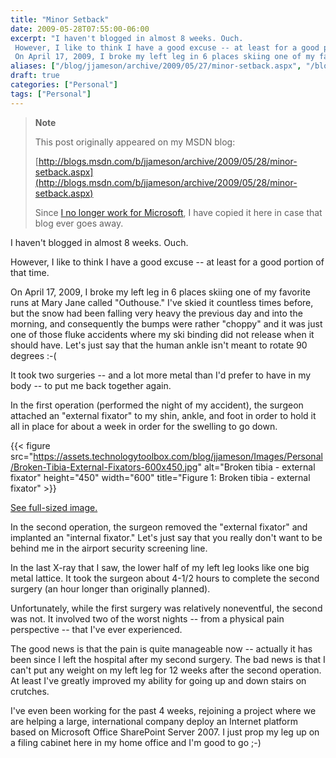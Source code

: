 ```yaml
---
title: "Minor Setback"
date: 2009-05-28T07:55:00-06:00
excerpt: "I haven't blogged in almost 8 weeks. Ouch. 
 However, I like to think I have a good excuse -- at least for a good portion of that time. 
 On April 17, 2009, I broke my left leg in 6 places skiing one of my favorite runs at Mary Jane called \"Outhouse..."
aliases: ["/blog/jjameson/archive/2009/05/27/minor-setback.aspx", "/blog/jjameson/archive/2009/05/28/minor-setback.aspx"]
draft: true
categories: ["Personal"]
tags: ["Personal"]
---
```


> **Note**
>
> This post originally appeared on my MSDN blog:
>
> [http://blogs.msdn.com/b/jjameson/archive/2009/05/28/minor-setback.aspx](http://blogs.msdn.com/b/jjameson/archive/2009/05/28/minor-setback.aspx)
>
> Since
> [I no longer work for Microsoft](/blog/jjameson/2011/09/02/last-day-with-microsoft),
> I have copied it here in case that blog ever goes away.

I haven't blogged in almost 8 weeks. Ouch.

However, I like to think I have a good excuse -- at least for a good portion of
that time.

On April 17, 2009, I broke my left leg in 6 places skiing one of my favorite
runs at Mary Jane called "Outhouse." I've skied it countless times before, but
the snow had been falling very heavy the previous day and into the morning, and
consequently the bumps were rather "choppy" and it was just one of those fluke
accidents where my ski binding did not release when it should have. Let's just
say that the human ankle isn't meant to rotate 90 degrees :-(

It took two surgeries -- and a lot more metal than I'd prefer to have in my body
-- to put me back together again.

In the first operation (performed the night of my accident), the surgeon
attached an "external fixator" to my shin, ankle, and foot in order to hold it
all in place for about a week in order for the swelling to go down.

{{< figure
src="https://assets.technologytoolbox.com/blog/jjameson/Images/Personal/Broken-Tibia-External-Fixators-600x450.jpg"
alt="Broken tibia - external fixator" height="450" width="600"
title="Figure 1: Broken tibia - external fixator" >}}

[See full-sized image.](https://assets.technologytoolbox.com/blog/jjameson/Images/Personal/Broken-Tibia-External-Fixators-1024x768.jpg)

In the second operation, the surgeon removed the "external fixator" and
implanted an "internal fixator." Let's just say that you really don't want to be
behind me in the airport security screening line.

In the last X-ray that I saw, the lower half of my left leg looks like one big
metal lattice. It took the surgeon about 4-1/2 hours to complete the second
surgery (an hour longer than originally planned).

Unfortunately, while the first surgery was relatively noneventful, the second
was not. It involved two of the worst nights -- from a physical pain perspective
-- that I've ever experienced.

The good news is that the pain is quite manageable now -- actually it has been
since I left the hospital after my second surgery. The bad news is that I can't
put any weight on my left leg for 12 weeks after the second operation. At least
I've greatly improved my ability for going up and down stairs on crutches.

I've even been working for the past 4 weeks, rejoining a project where we are
helping a large, international company deploy an Internet platform based on
Microsoft Office SharePoint Server 2007. I just prop my leg up on a filing
cabinet here in my home office and I'm good to go ;-)

